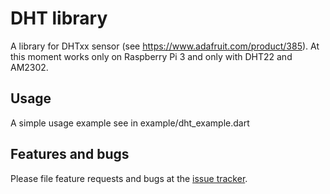 # DHT library

A library for DHTxx sensor (see https://www.adafruit.com/product/385).
At this moment works only on Raspberry Pi 3 and only with DHT22 and AM2302.

## Usage

A simple usage example see in example/dht_example.dart

## Features and bugs

Please file feature requests and bugs at the [issue tracker][tracker].

[tracker]: http://example.com/issues/replaceme

